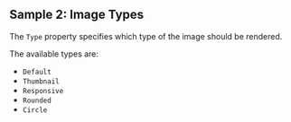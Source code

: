 ## Sample 2: Image Types

The `Type` property specifies which type of the image should be rendered.

The available types are:

* `Default`
* `Thumbnail`
* `Responsive`
* `Rounded`
* `Circle`